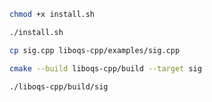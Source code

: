 ```bash
chmod +x install.sh 
```

```bash
./install.sh
```

```bash
cp sig.cpp liboqs-cpp/examples/sig.cpp 
```

```bash
cmake --build liboqs-cpp/build --target sig
```

```bash
./liboqs-cpp/build/sig
```

